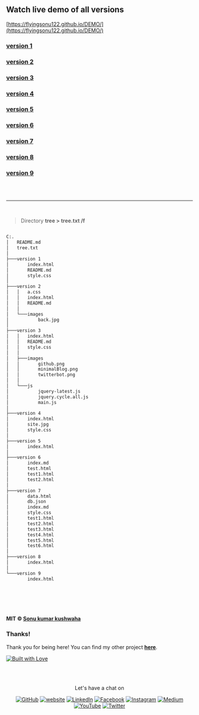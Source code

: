
## Watch live demo of all versions

[https://flyingsonu122.github.io/DEMO/](https://flyingsonu122.github.io/DEMO/)

### [version 1 ](https://flyingsonu122.github.io/DEMO/version%201/index.html)

### [version 2 ](https://flyingsonu122.github.io/DEMO/version%202/index.html)

### [version 3 ](https://flyingsonu122.github.io/DEMO/version%203/index.html)

### [version 4 ](https://flyingsonu122.github.io/DEMO/version%204/index.html)

### [version 5 ](https://flyingsonu122.github.io/DEMO/version%205/index.html)

### [version 6 ](https://flyingsonu122.github.io/DEMO/version%206/)

### [version 7 ](https://flyingsonu122.github.io/DEMO/version%207)

### [version 8 ](https://flyingsonu122.github.io/DEMO/version%208)

### [version 9 ](https://flyingsonu122.github.io/DEMO/version%209)


<br><br>


---



<br>

> Directory **tree > tree.txt /f**


```bash

C:.
│   README.md
│   tree.txt
│   
├───version 1
│       index.html
│       README.md
│       style.css
│       
├───version 2
│   │   a.css
│   │   index.html
│   │   README.md
│   │   
│   └───images
│           back.jpg
│           
├───version 3
│   │   index.html
│   │   README.md
│   │   style.css
│   │   
│   ├───images
│   │       github.png
│   │       minimalBlog.png
│   │       twitterbot.png
│   │       
│   └───js
│           jquery-latest.js
│           jquery.cycle.all.js
│           main.js
│           
├───version 4
│       index.html
│       site.jpg
│       style.css
│       
├───version 5
│       index.html
│       
├───version 6
│       index.md
│       test.html
│       test1.html
│       test2.html
│       
├───version 7
│       data.html
│       db.json
│       index.md
│       style.css
│       test1.html
│       test2.html
│       test3.html
│       test4.html
│       test5.html
│       test6.html
│       
├───version 8
│       index.html
│       
└───version 9
        index.html
        



```

<br><br>

**MIT &copy; [Sonu kumar kushwaha](https://github.com/flyingsonu122)**

### Thanks!

Thank you for being here! You can find my other project **[here](https://github.com/flyingsonu122?tab=repositories)**.

[![Built with Love](https://forthebadge.com/images/badges/built-with-love.svg)](https://linktr.ee/flyingsonu) 

<br><br>
<p align="center"> Let's have a chat on </p> 
<p align="center">
	<a href="https://github.com/flyingsonu122"><img src="https://img.shields.io/github/followers/flyingsonu122.svg?label=GitHub&style=social" alt="GitHub"></a>
	<a href="http://bit.ly/2YqcMNO"><img src="https://img.shields.io/badge/Website-blueviolet?style=flat&logo=google-chrome&logoColor=white&color=Black" alt="website"></a>
	<a href="https://www.linkedin.com/in/sonukumarkushwaha/"><img src="https://img.shields.io/badge/LinkedIn--_.svg?style=social&logo=linkedin" alt="LinkedIn"></a>
	<a href="https://www.facebook.com/sonukumarkushwaha736"><img src="https://img.shields.io/badge/Facebook--_.svg?style=social&logo=facebook" alt="Facebook"></a>
	<a href="https://www.instagram.com/flyingsonu736/"><img src="https://img.shields.io/badge/Instagram--_.svg?style=social&logo=instagram" alt="Instagram"></a>
	<a href="https://medium.com/@sonukumarkushwaha"><img src="https://img.shields.io/badge/Medium--_.svg?style=social&logo=medium" alt="Medium"></a>
	<a href="https://www.youtube.com/channel/UCugIYeIc-HzCp-SZxRwuQbA"><img src="https://img.shields.io/badge/YouTube--_.svg?style=social&logo=YouTube" alt="YouTube"></a>
	<a href="https://twitter.com/sonukumarkush12"><img src="https://img.shields.io/twitter/follow/sonukumarkush12?label=Follow&style=social" alt="Twitter"></a>
	
	
</p>

